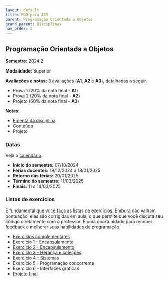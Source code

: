 ```yaml
---
layout: default
title: POO para ADS
parent: Programação Orientada a Objetos
grand_parent: Disciplinas
nav_order: 2
---
```


## Programação Orientada a Objetos

**Semestre:** 2024.2

**Modalidade:** Superior

**Avaliações e notas:** 3 avaliações (**A1**, **A2** e **A3**), detalhadas a seguir.

- Prova 1 (20% da nota final - **A1**)
- Prova 2 (20% da nota final - **A2**)
- Projeto (60% da nota final - **A3**)

**Notas:**

- [Ementa da disciplina](https://estudante.ifpb.edu.br/media/cursos/346/disciplina/POO.pdf)
- [Conteúdo](/content/poo/superior/conteudo.html)
- Projeto

[//]: # "/content/poo/superior/7-final.html"
[//]: # "/content/poo/superior/projeto.html"

### Datas

Veja o [calendário](/content/poo/superior/calendario.html).

- **Início do semestre:** 07/10/2024
- **Férias docentes:** 19/12/2024 a 18/01/2025
- **Retorno das férias:** 20/01/2025
- **Término do semestre:** 11/03/2025
- **Finais:** 11 a 14/03/2025

### Listas de exercícios

É fundamental que você faça as listas de exercícios. Embora não valham pontuação, elas são corrigidas em aula, o que permite que você discuta seu código diretamente com o professor. É uma oportunidade para receber feedback e melhorar suas habilidades de programação.

- [Exercícios complementares](/content/poo/superior/0-complementares.html)
- [Exercício 1 - Encapsulamento](/content/poo/superior/1-encapsulamento-20241.html)
- [Exercício 2 - Encapsulamento](/content/poo/superior/2-encapsulamento.html)
- [Exercício 3 - Herança e coleções](/content/poo/superior/3-heranca-colecoes.html)
- [Exercício 4 - Sistemas](/content/poo/superior/4-sistemas.html)
- Exercício 5 - Programação concorrente
- Exercício 6 - Interfaces gráficas
- [Projeto final](/content/poo/superior/7-final.html)
